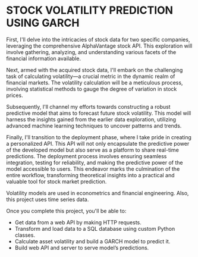 # STOCK VOLATILITY PREDICTION USING GARCH

First, I'll delve into the intricacies of stock data for two specific companies, leveraging the comprehensive AlphaVantage stock API. This exploration will involve gathering, analyzing, and understanding various facets of the financial information available.

Next, armed with the acquired stock data, I'll embark on the challenging task of calculating volatility—a crucial metric in the dynamic realm of financial markets. The volatility calculation will be a meticulous process, involving statistical methods to gauge the degree of variation in stock prices.

Subsequently, I'll channel my efforts towards constructing a robust predictive model that aims to forecast future stock volatility. This model will harness the insights gained from the earlier data exploration, utilizing advanced machine learning techniques to uncover patterns and trends.

Finally, I'll transition to the deployment phase, where I take pride in creating a personalized API. This API will not only encapsulate the predictive power of the developed model but also serve as a platform to share real-time predictions. The deployment process involves ensuring seamless integration, testing for reliability, and making the predictive power of the model accessible to users. This endeavor marks the culmination of the entire workflow, transforming theoretical insights into a practical and valuable tool for stock market prediction.

Volatility models are used in econometrics and financial engineering. Also, this project uses time series data.

Once you complete this project, you'll be able to:
<ul>
    <li>Get data from a web API by making HTTP requests.</li>
    <li>Transform and load data to a SQL database using custom Python classes.</li>
    <li>Calculate asset volatility and build a GARCH model to predict it.</li>
    <li>Build web API and server to serve model’s predictions.</li>
</ul>
